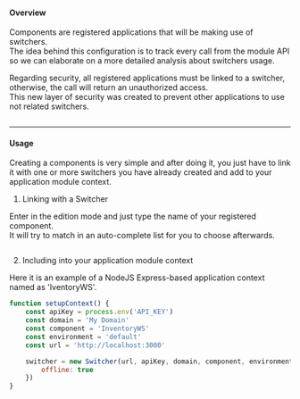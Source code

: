 #### Overview
Components are registered applications that will be making use of switchers.
</br>The idea behind this configuration is to track every call from the module API so we can elaborate on a more detailed analysis about switchers usage.

Regarding security, all registered applications must be linked to a switcher, otherwise, the call will return an unauthorized access.
</br>This new layer of security was created to prevent other applications to use not related switchers.

<img src="assets/documentation/images/components/component.jpg" class="image-style shadow" alt=""/><p>

* * *

#### Usage
Creating a components is very simple and after doing it, you just have to link it with one or more switchers you have already created and add to your application module context.

1. Linking with a Switcher

  Enter in the edition mode and just type the name of your registered component. 
  </br>It will try to match in an auto-complete list for you to choose afterwards.

  <img src="assets/documentation/images/components/component_add.jpg" class="image-style shadow" alt=""/><p>

2. Including into your application module context

  Here it is an example of a NodeJS Express-based application context named as 'IventoryWS'.

  ```js
  function setupContext() {
      const apiKey = process.env('API_KEY')
      const domain = 'My Domain'
      const component = 'InventoryWS'
      const environment = 'default'
      const url = 'http://localhost:3000'

      switcher = new Switcher(url, apiKey, domain, component, environment, {
          offline: true
      })
  }
  ```